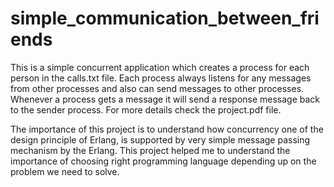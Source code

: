 # simple_communication_between_friends
This is a simple concurrent application which creates a process for each person in the calls.txt file. Each process always listens for any messages from other 
processes and also can send messages to other processes. Whenever a process gets a message it will send a response message back to the sender process. For 
more details check the project.pdf file.

The importance of this project is to understand how concurrency one of the design principle of Erlang, is supported by very simple message passing mechanism 
by the Erlang. This project helped me to understand the importance of choosing right programming language depending up on the problem we need to solve.
